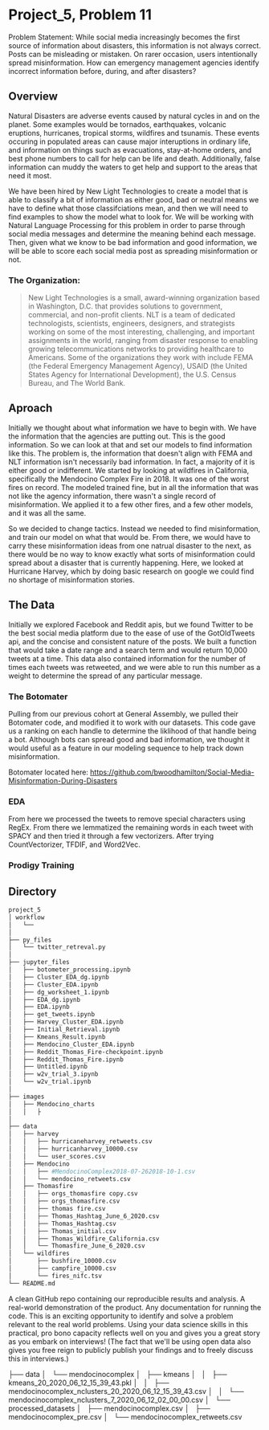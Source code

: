 # Project_5, Problem 11 

Problem Statement: While social media increasingly becomes the first source of information about disasters, this information is not always correct. Posts can be misleading or mistaken. On rarer occasion, users intentionally spread misinformation. How can emergency management agencies identify incorrect information before, during, and after disasters?


## Overview
Natural Disasters are adverse events caused by natural cycles in and on the planet. Some examples would be tornados, earthquakes, volcanic eruptions, hurricanes, tropical storms, wildfires and tsunamis. These events occuring in populated areas can cause major interuptions in ordinary life, and information on things such as evacuations, stay-at-home orders, and best phone numbers to call for help can be life and death. Additionally, false information can muddy the waters to get help and support to the areas that need it most. 

We have been hired by New Light Technologies to create a model that is able to classify a bit of information as either good, bad or neutral means we have to define what those classifciations mean, and then we will need to find examples to show the model what to look for. We will be working with Natural Language Processing for this problem in order to parse through social media messages and determine the meaning behind each message. Then, given what we know to be bad information and good information, we will be able to score each social media post as spreading misinformation or not. 


### The Organization:

>New Light Technologies is a small, award-winning organization based in Washington, D.C. that provides solutions to government, commercial, and non-profit clients. NLT is a team of dedicated technologists, scientists, engineers, designers, and strategists working on some of the most interesting, challenging, and important assignments in the world, ranging from disaster response to enabling growing telecommunications networks to providing healthcare to Americans. Some of the organizations they work with include FEMA (the Federal Emergency Management Agency), USAID (the United States Agency for International Development), the U.S. Census Bureau, and The World Bank.


## Aproach
Initially we thought about what information we have to begin with. We have the information that the agencies are putting out. This is the good information. So we can look at that and set our models to find information like this. The problem is, the information that doesn't align with FEMA and NLT information isn't necessarily bad information. In fact, a majority of it is either good or indifferent. We started by looking at wildfires in California, specifically the Mendocino Complex Fire in 2018. It was one of the worst fires on record. The modeled trained fine, but in all the information that was not like the agency information, there wasn't a single record of misinformation. We applied it to a few other fires, and a few other models, and it was all the same. 

So we decided to change tactics. Instead we needed to find misinformation, and train our model on what that would be. From there, we would have to carry these misinformation ideas from one natrual disaster to the next, as there would be no way to know exactly what sorts of misinformation could spread about a disaster that is currently happening. Here, we looked at Hurricane Harvey, which by doing basic research on google we could find no shortage of misinformation stories. 

## The Data

Initially we explored Facebook and Reddit apis, but we found Twitter to be the best social media platform due to the ease of use of the GotOldTweets api, and the concise and consistent nature of the posts. We built a function that would take a date range and a search term and would return 10,000 tweets at a time. This data also contained information for the number of times each tweets was retweeted, and we were able to run this number as a weight to determine the spread of any particular message. 

### The Botomater
Pulling from our previous cohort at General Assembly, we pulled their Botomater code, and modified it to work with our datasets. This code gave us a ranking on each handle to determine the liklihood of that handle being a bot. Although bots can spread good and bad information, we thought it would useful as a feature in our modeling sequence to help track down misinformation. 

Botomater located here: https://github.com/bwoodhamilton/Social-Media-Misinformation-During-Disasters

### EDA
From here we processed the tweets to remove special characters using RegEx. From there we lemmatized the remaining words in each tweet with SPACY and then tried it through a few vectorizers. After trying CountVectorizer, TFDIF, and Word2Vec. 

### Prodigy Training


## Directory
```bash
project_5  
│ workflow  
│   └──  
│  
├── py_files  
│   └── twitter_retreval.py  
│  
├── jupyter_files  
│   ├── botometer_processing.ipynb  
│   ├── Cluster_EDA_dg.ipynb  
│   ├── Cluster_EDA.ipynb  
│   ├── dg_worksheet_1.ipynb  
│   ├── EDA_dg.ipynb  
│   ├── EDA.ipynb  
│   ├── get_tweets.ipynb  
│   ├── Harvey_Cluster_EDA.ipynb  
│   ├── Initial_Retrieval.ipynb  
│   ├── Kmeans_Result.ipynb  
│   ├── Mendocino_Cluster_EDA.ipynb  
│   ├── Reddit_Thomas_Fire-checkpoint.ipynb  
│   ├── Reddit_Thomas_Fire.ipynb  
│   ├── Untitled.ipynb  
│   ├── w2v_trial_3.ipynb  
│   └── w2v_trial.ipynb  
│
├── images
│   ├── Mendocino_charts
│   │   ├
│
├── data
│   ├── harvey
│   │   ├── hurricaneharvey_retweets.csv
│   │   ├── hurricanharvey_10000.csv
│   │   └── user_scores.csv
│   ├── Mendocino 
│   │   ├── #MendocinoComplex2018-07-262018-10-1.csv
│   │   └── mendocino_retweets.csv
│   ├── Thomasfire
│   │   ├── orgs_thomasfire copy.csv
│   │   ├── orgs_thomasfire.csv
│   │   ├── thomas fire.csv
│   │   ├── Thomas_Hashtag_June_6_2020.csv
│   │   ├── Thomas_Hashtag.csv
│   │   ├── Thomas_initial.csv
│   │   ├── Thomas_Wildfire_California.csv
│   │   └── Thomasfire_June_6_2020.csv
│   └── wildfires
│       ├── bushfire_10000.csv       
│       ├── campfire_10000.csv
│       └── fires_nifc.tsv
└── README.md

```



A clean GitHub repo containing our reproducible results and analysis.
A real-world demonstration of the product.
Any documentation for running the code.
This is an exciting opportunity to identify and solve a problem relevant to the real world problems. Using your data science skills in this practical, pro bono capacity reflects well on you and gives you a great story as you embark on interviews! (The fact that we'll be using open data also gives you free reign to publicly publish your findings and to freely discuss this in interviews.)







├── data
│   └── mendocinocomplex
│       ├── kmeans
│       │   ├── kmeans_20_2020_06_12_15_39_43.pkl
│       │   ├── mendocinocomplex_nclusters_20_2020_06_12_15_39_43.csv
│       │   └── mendocinocomplex_nclusters_7_2020_06_12_02_00_00.csv
│       └── processed_datasets
│           ├── mendocinocomplex.csv
│           ├── mendocinocomplex_pre.csv
│           └── mendocinocomplex_retweets.csv

